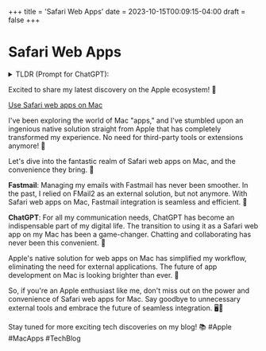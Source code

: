 +++
title = 'Safari Web Apps'
date = 2023-10-15T00:09:15-04:00
draft = false
+++

# Safari Web Apps

<details>
  <summary>TLDR (Prompt for ChatGPT):</summary>
  Finally I can use native solution from Apple to create Mac “apps”.

[Use Safari web apps on Mac](https://support.apple.com/en-us/HT213583)

Great use cases so far:

    - Fastmail
    - ChatGPT

Previously I used FMail2 for Fastmail, but now I don’t need anything external for this.
</details>


Excited to share my latest discovery on the Apple ecosystem! 🍏

[Use Safari web apps on Mac](https://support.apple.com/en-us/HT213583)

I've been exploring the world of Mac "apps," and I've stumbled upon an ingenious native solution straight from Apple that has completely transformed my experience. No need for third-party tools or extensions anymore! 🎉

Let's dive into the fantastic realm of Safari web apps on Mac, and the convenience they bring. 🚀

**Fastmail**: Managing my emails with Fastmail has never been smoother. In the past, I relied on FMail2 as an external solution, but not anymore. With Safari web apps on Mac, Fastmail integration is seamless and efficient. 📧

**ChatGPT**: For all my communication needs, ChatGPT has become an indispensable part of my digital life. The transition to using it as a Safari web app on my Mac has been a game-changer. Chatting and collaborating has never been this convenient. 💬

Apple's native solution for web apps on Mac has simplified my workflow, eliminating the need for external applications. The future of app development on Mac is looking brighter than ever. 🌟

So, if you're an Apple enthusiast like me, don't miss out on the power and convenience of Safari web apps for Mac. Say goodbye to unnecessary external tools and embrace the future of seamless integration. 🖥️👋

Stay tuned for more exciting tech discoveries on my blog! 📚 #Apple #MacApps #TechBlog
